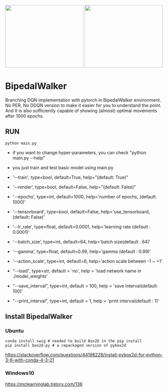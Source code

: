 <left><img height="200" src="D:\Downloads\BipedalWalker-BranchingDQN-master\assets\video.gif" width="250"/></left>
<left><img height="200" src="D:\Downloads\BipedalWalker-BranchingDQN-master\assets\score.PNG" width="250"/></left>
# BipedalWalker
Branching DQN implementation with pytorch in BipedalWalker environment. No PER, No DDQN version to make it easier for you to understand the point. And It is also sufficiently capable of showing (almost) optimal movements after 1000 epochs.

## RUN

~~~
python main.py
~~~

  - if you want to change hyper-parameters, you can check "python main.py --help"
  - you just train and test basic model using main.py

  - '--train', type=bool, default=True, help="(default: True)"
  - '--render', type=bool, default=False, help="(default: False)"
  - '--epochs', type=int, default=1000, help='number of epochs, (default: 1000)'
  - '--tensorboard', type=bool, default=False, help='use_tensorboard, (default: False)'
  - '--lr_rate', type=float, default=0.0001, help='learning rate (default : 0.0001)'
  - '--batch_size', type=int, default=64, help='batch size(default : 64)'
  - '--gamma', type=float, default=0.99, help='gamma (default : 0.99)'
  - '--action_scale', type=int, default=6, help='action scale between -1 ~ +1'
  - "--load", type=str, default = 'no', help = 'load network name in ./model_weights'
  - "--save_interval", type=int, default = 100, help = 'save interval(default: 100)'
  - "--print_interval", type=int, default = 1, help = 'print interval(default : 1)'
## Install BipedalWalker

### Ubuntu
```
conda install swig # needed to build Box2D in the pip install
pip install box2d-py # a repackaged version of pybox2d
```

https://stackoverflow.com/questions/44198228/install-pybox2d-for-python-3-6-with-conda-4-3-21

### Windows10

https://mclearninglab.tistory.com/136

